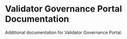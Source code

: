 # Validator Governance Portal Documentation

Additional documentation for Validator Governance Portal.
